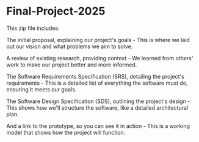 # Final-Project-2025 #


This zip file includes:

The initial proposal, explaining our project's goals - This is where we laid out our vision and what problems we aim to solve.

A review of existing research, providing context - We learned from others' work to make our project better and more informed.

The Software Requirements Specification (SRS), detailing the project's requirements - This is a detailed list of everything the software must do, ensuring it meets our goals.

The Software Design Specification (SDS), outlining the project's design - This shows how we'll structure the software, like a detailed architectural plan.

And a link to the prototype, so you can see it in action - This is a working model that shows how the project will function.
